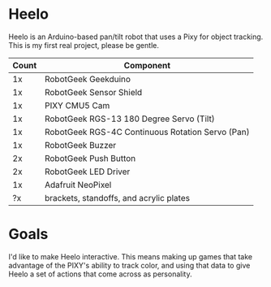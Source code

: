 # Heelo
Heelo is an Arduino-based pan/tilt robot that uses a Pixy for object tracking.
This is my first real project, please be gentle.

| Count | Component                                        | 
| ----- | ------------------------------------------------ | 
|    1x | RobotGeek Geekduino                              | 
|    1x | RobotGeek Sensor Shield                          |
|    1x | PIXY CMU5 Cam                                    |
|    1x | RobotGeek RGS-13 180 Degree Servo (Tilt)         | 
|    1x | RobotGeek RGS-4C Continuous Rotation Servo (Pan) | 
|    1x | RobotGeek Buzzer                                 |
|    2x | RobotGeek Push Button                            |
|    2x | RobotGeek LED Driver                             |
|    1x | Adafruit NeoPixel                                |
|    ?x | brackets, standoffs, and acrylic plates          |

# Goals
I'd like to make Heelo interactive. This means making up games that take advantage of the PIXY's ability to track color, and using that data to give Heelo a set of actions that come across as personality. 
